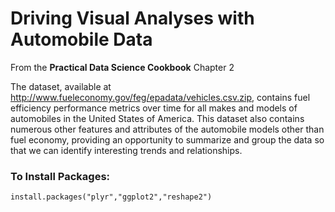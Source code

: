 # Driving Visual Analyses with Automobile Data 

From the **Practical Data Science Cookbook** Chapter 2 

The dataset, available at http://www.fueleconomy.gov/feg/epadata/vehicles.csv.zip, contains fuel efficiency performance metrics over time for all makes and models of automobiles in the United States of America. This dataset also contains numerous other features and attributes of the automobile models other than fuel economy, providing an opportunity to summarize and group the data so that we can identify interesting trends and relationships.

### To Install Packages:

```
install.packages("plyr","ggplot2","reshape2")

```
